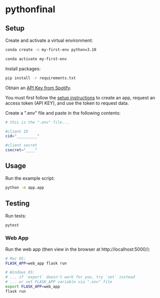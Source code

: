 # pythonfinal

## Setup

Create and activate a virtual environment:

```sh
conda create -n my-first-env python=3.10

conda activate my-first-env
```

Install packages:
```sh
pip install -r requirements.txt
```

Obtain an [API Key from Spotify](https://developer.spotify.com/documentation/web-api/tutorials/getting-started).

You must first follow the [setup instructions](https://developer.spotify.com/documentation/web-api/tutorials/getting-started) to create an app, request an access token (API KEY), and use the token to request data.

Create a ".env" file and paste in the following contents:

```sh
# this is the ".env" file...

#client ID
cid="_________"

#client secret
csecret="____"

```


## Usage

Run the example script:

```sh
python -m app.app

```


## Testing

Run tests:

```sh
pytest
```

### Web App

Run the web app (then view in the browser at http://localhost:5000/):

```sh
# Mac OS:
FLASK_APP=web_app flask run

# Windows OS:
# ... if `export` doesn't work for you, try `set` instead
# ... or set FLASK_APP variable via ".env" file
export FLASK_APP=web_app
flask run
```
